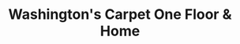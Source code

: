 ---
title: "Washington's Carpet One Floor & Home"
url: /mansfield/washingtons-carpet-one-floor-and-home/
shop: carpet
---